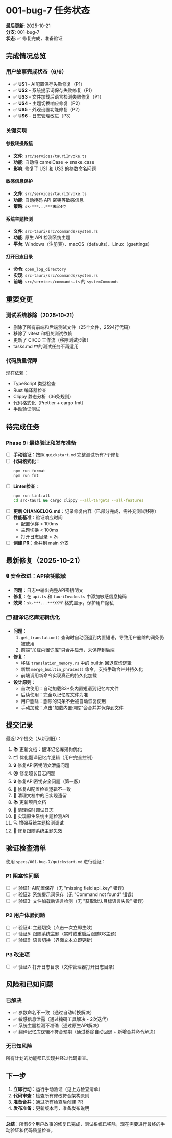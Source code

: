 # 001-bug-7 任务状态

**最后更新**: 2025-10-21  
**分支**: 001-bug-7  
**状态**: ✅ 修复完成，准备验证

## 完成情况总览

### 用户故事完成状态（6/6）

- ✅ **US1** - AI配置保存失败修复（P1）
- ✅ **US2** - 系统提示词保存失败修复（P1）
- ✅ **US3** - 文件加载后语言检测失败修复（P1）
- ✅ **US4** - 主题切换响应修复（P2）
- ✅ **US5** - 外观设置功能修复（P2）
- ✅ **US6** - 日志管理改进（P3）

### 关键实现

#### 参数转换系统

- **文件**: `src/services/tauriInvoke.ts`
- **功能**: 自动将 camelCase → snake_case
- **影响**: 修复了 US1 和 US3 的参数命名问题

#### 敏感信息保护

- **文件**: `src/services/tauriInvoke.ts`
- **功能**: 自动掩码 API 密钥等敏感信息
- **策略**: `sk-***...***末尾4位`

#### 系统主题检测

- **文件**: `src-tauri/src/commands/system.rs`
- **功能**: 原生 API 检测系统主题
- **平台**: Windows（注册表）、macOS（defaults）、Linux（gsettings）

#### 打开日志目录

- **命令**: `open_log_directory`
- **实现**: `src-tauri/src/commands/system.rs`
- **前端**: `src/services/commands.ts` 的 `systemCommands`

## 重要变更

### 测试系统移除（2025-10-21）

- 删除了所有前端和后端测试文件（25个文件，2594行代码）
- 移除了 vitest 和相关测试依赖
- 更新了 CI/CD 工作流（移除测试步骤）
- tasks.md 中的测试任务不再适用

### 代码质量保障

现在依赖：

- TypeScript 类型检查
- Rust 编译器检查
- Clippy 静态分析（36条规则）
- 代码格式化（Prettier + cargo fmt）
- 手动验证测试

## 待完成任务

### Phase 9: 最终验证和发布准备

- [ ] **手动验证**：按照 `quickstart.md` 完整测试所有7个修复
- [ ] **代码格式化**：
  ```bash
  npm run format
  npm run fmt
  ```
- [ ] **Linter检查**：
  ```bash
  npm run lint:all
  cd src-tauri && cargo clippy --all-targets --all-features
  ```
- [ ] **更新 CHANGELOG.md**：记录修复内容（已部分完成，需补充测试移除）
- [ ] **性能基准**：验证响应时间
  - 配置保存 < 100ms
  - 主题切换 < 100ms
  - 打开日志目录 < 2s
- [ ] **创建 PR**：合并到 main 分支

## 最新修复（2025-10-21）

### 🔒 安全改进：API密钥脱敏

- **问题**：日志中输出完整API密钥明文
- **修复**：在 `api.ts` 和 `tauriInvoke.ts` 中添加敏感信息掩码
- **效果**：`sk-***...***XKYP` 格式显示，保护用户隐私

### 🗂️ 翻译记忆库逻辑优化

- **问题**：
  1. `get_translation()` 查询时自动回退到内置短语，导致用户删除的词条仍被使用
  2. 前端"加载内置词库"只合并显示，未保存到后端
- **修复**：
  - 移除 `translation_memory.rs` 中的 builtin 回退查询逻辑
  - 新增 `merge_builtin_phrases()` 命令，支持手动合并并持久化
  - 前端调用新命令实现真正的持久化加载
- **设计原则**：
  - 首次使用：自动加载83+条内置短语到记忆库文件
  - 后续使用：完全以记忆库文件为准
  - 用户删除：删除的词条不会被自动恢复使用
  - 手动加载：点击"加载内置词库"会合并并保存到文件

## 提交记录

最近12个提交（从新到旧）：

1. 📚 更新文档：翻译记忆库架构优化
2. 🗂️ 优化翻译记忆库逻辑（用户完全控制）
3. 🔒 修复API密钥明文泄露问题
4. 🔇 修复超长日志问题
5. 🔒 修复API密钥安全问题（第一版）
6. 🔧 修复AI配置检查逻辑不一致
7. 📝 清理文档中的旧实现遗留
8. 📚 更新项目文档
9. 🧹 清理临时调试日志
10. 🔧 实现原生系统主题检测API
11. 🔍 增强系统主题检测调试
12. 🔧 修复跟随系统主题失效

## 验证检查清单

使用 `specs/001-bug-7/quickstart.md` 进行验证：

### P1 阻塞性问题

- [ ] ✅ 验证1: AI配置保存（无 "missing field api_key" 错误）
- [ ] ✅ 验证2: 系统提示词保存（无 "Command not found" 错误）
- [ ] ✅ 验证3: 文件加载后语言检测（无 "获取默认目标语言失败" 错误）

### P2 用户体验问题

- [ ] ✅ 验证4: 主题切换（点击一次立即生效）
- [ ] ✅ 验证5: 跟随系统主题（实时或重启后跟随OS主题）
- [ ] ✅ 验证6: 语言切换（界面文本立即更新）

### P3 改进项

- [ ] ✅ 验证7: 打开日志目录（文件管理器打开日志目录）

## 风险和已知问题

### 已解决

- ✅ 参数命名不一致（通过自动转换解决）
- ✅ 敏感信息泄露（通过掩码工具解决 - 2次迭代）
- ✅ 系统主题检测不准确（通过原生API解决）
- ✅ 翻译记忆库逻辑不符合预期（通过移除自动回退 + 新增合并命令解决）

### 无已知风险

所有计划的功能都已实现并经过代码审查。

## 下一步

1. **立即行动**：运行手动验证（见上方检查清单）
2. **代码审查**：检查所有修改符合架构原则
3. **准备合并**：通过所有检查后创建 PR
4. **发布准备**：更新版本号，准备发布说明

---

**总结**：所有6个用户故事的修复已完成，测试系统已移除，现在需要进行最终的手动验证和代码质量检查。
